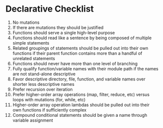 # Declarative Checklist

1. No mutations
2. If there are mutations they should be justified
3. Functions should serve a single high-level purpose
4. Functions should read like a sentence by being composed of multiple simple statements
5. Related groupings of statements should be pulled out into their own functions if their parent function contains more than a handful of unrelated statements
6. Functions should never have more than one level of branching
7. Fully qualify function/variable names with their module path if the names are not stand-alone descriptive
8. Favor descriptive directory, file, function, and variable names over shorter less descriptive names
9. Prefer recursion over iteration
10. Prefer higher-order array operations (map, filter, reduce, etc) versus loops with mutations (for, while, etc)
11. Higher-order array operation lambdas should be pulled out into their own functions if sufficiently complex
12. Compound conditional statements should be given a name through variable assignment
